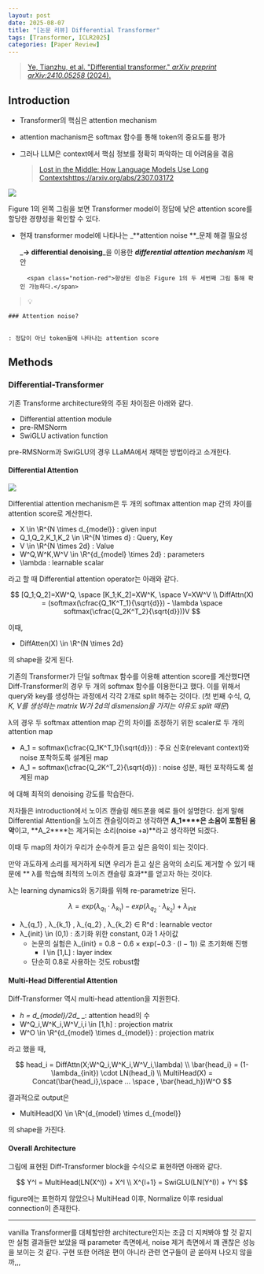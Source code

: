 ```yaml
---
layout: post
date: 2025-08-07
title: "[논문 리뷰] Differential Transformer"
tags: [Transformer, ICLR2025]
categories: [Paper Review]
---
```


> [Ye, Tianzhu, et al. "Differential transformer." ](https://arxiv.org/abs/2410.05258)[_arXiv preprint arXiv:2410.05258_](https://arxiv.org/abs/2410.05258)[ (2024).](https://arxiv.org/abs/2410.05258)



## Introduction

- Transformer의 핵심은 attention mechanism
- attention machanism은 softmax 함수를 통해 token의 중요도를 평가
- 그러나 LLM은 context에서 핵심 정보를 정확히 파악하는 데 어려움을 겪음

	> [Lost in the Middle: How Language Models Use Long Contextshttps://arxiv.org/abs/2307.03172](https://arxiv.org/abs/2307.03172)


![](https://prod-files-secure.s3.us-west-2.amazonaws.com/542b861c-36a8-4051-84e5-8804b6728dba/9083ea56-691a-4752-ae26-47f403431ac8/image.png?X-Amz-Algorithm=AWS4-HMAC-SHA256&X-Amz-Content-Sha256=UNSIGNED-PAYLOAD&X-Amz-Credential=ASIAZI2LB4663XDFGCQM%2F20250912%2Fus-west-2%2Fs3%2Faws4_request&X-Amz-Date=20250912T170103Z&X-Amz-Expires=3600&X-Amz-Security-Token=IQoJb3JpZ2luX2VjELj%2F%2F%2F%2F%2F%2F%2F%2F%2F%2FwEaCXVzLXdlc3QtMiJIMEYCIQDnp%2Fw%2FO3s5bN%2FfoEyOi2J%2BG0mORjYjO5tFISoFJ14YhQIhAL87TPeMJ9KwKSbNN6UFwPjVyjY2cDDvzCbmHHXL1izxKv8DCDEQABoMNjM3NDIzMTgzODA1IgxrvPFrhniXPzmcAccq3ANbI2yqVriUroUXNBupFiAzuHmJcHkxUkVkEAtBLhYNa6VxVSkNI54cttaID8SJCNoKoSyXE50RhmdM%2BPNc0oL5%2BQ0L8kTJaofpO83AzbsKGMozlWfhD35UgruAutaJMxwLhPjvKNaseQrnnn6IRnUwz8kRFDMCLYzC079sOtlgRj7LbGUxX495UiBT5rlnw8u7zmnEya8GMEW7TF6qt7v4xt%2FBN8OVcvs6STzAaLuO9XAnSSTGsfy%2B8%2B0A%2BeKQlJ3sKaQgqfV7SgR%2FZ1%2FSCRb1UAXHhvxyRWzTX3htAy%2B7dMt4MN1WptiUsE4F7Wvz3R2cr5GuXvqUKNUlcA4dHy4cPggYl5l5uHsE%2FriMImWIthTPdRSpkPPKg%2F6ek0Ipzg%2B6sISa2wXtHH4ap%2BU8sMryV5U94seI%2BHSJEjy05zGRFDb1YY1FjCx5ufFoj3QL6URzLjGSisG0iQmMqjGwH4uVdRTDf%2BLDGX0aOj0WcYKBtNuN8sx95G5yfMW7xu4F8F5eRVrrQMZmHTlyJU5XjoGHy6PLX3yUUOl5cpWgI9GS0QKwdx1xGKdspm1Er0yBvI00%2Fs9dwWRNTq6tjmWSj7C5A4YNc8Fc8YIiC8mpJPvFr2XzJD0mGHngDiK%2FVDCCiJHGBjqkAUg1bZr%2BFC8krEdk78njgdfJtsfftXr%2BaDojJg5kqUhawWeP1%2FwkTYet19g0KsIRXAeEg9WF8jKXMJnv%2FY8CnVyzqzSENdzfEGWOTkH8rFyQ3%2BCdLVT8mwNkMZczBhj1mWX1fQLUuDu65YeOERqiekc%2F3abp9AUJbKx6z1byS3VfIXm53wdU5dMHZOEak3bCCLrlSbKSkKFiCRuOJ2FbnMujPKYU&X-Amz-Signature=8362c4bacc8972a2da52d0e8ac9aca54dc42ad6f3d579e344cd5226738b26115&X-Amz-SignedHeaders=host&x-amz-checksum-mode=ENABLED&x-id=GetObject)


Figure 1의 왼쪽 그림을 보면 Transformer model이 정답에 낮은 attention score를 할당한 경향성을 확인할 수 있다.

- 현재 transformer model에 나타나는 _**attention noise **_문제 해결 필요성

	_**→ differential denoising**_을 이용한 _**differential attention mechanism**_ 제안


		<span class="notion-red">향상된 성능은 Figure 1의 두 세번째 그림 통해 확인 가능하다.</span>


> 💡 


	### Attention noise?


	: 정답이 아닌 token들에 나타나는 attention score



## Methods



### Differential-Transformer


기존 Transforme architecture와의 주된 차이점은 아래와 같다.

- Differential attention module
- pre-RMSNorm
- SwiGLU activation function

pre-RMSNorm과 SwiGLU의 경우 LLaMA에서 채택한 방법이라고 소개한다.



#### Differential Attention


![](https://prod-files-secure.s3.us-west-2.amazonaws.com/542b861c-36a8-4051-84e5-8804b6728dba/116d70b2-1963-4810-9167-f4c7d8a06e8f/image.png?X-Amz-Algorithm=AWS4-HMAC-SHA256&X-Amz-Content-Sha256=UNSIGNED-PAYLOAD&X-Amz-Credential=ASIAZI2LB4663XDFGCQM%2F20250912%2Fus-west-2%2Fs3%2Faws4_request&X-Amz-Date=20250912T170103Z&X-Amz-Expires=3600&X-Amz-Security-Token=IQoJb3JpZ2luX2VjELj%2F%2F%2F%2F%2F%2F%2F%2F%2F%2FwEaCXVzLXdlc3QtMiJIMEYCIQDnp%2Fw%2FO3s5bN%2FfoEyOi2J%2BG0mORjYjO5tFISoFJ14YhQIhAL87TPeMJ9KwKSbNN6UFwPjVyjY2cDDvzCbmHHXL1izxKv8DCDEQABoMNjM3NDIzMTgzODA1IgxrvPFrhniXPzmcAccq3ANbI2yqVriUroUXNBupFiAzuHmJcHkxUkVkEAtBLhYNa6VxVSkNI54cttaID8SJCNoKoSyXE50RhmdM%2BPNc0oL5%2BQ0L8kTJaofpO83AzbsKGMozlWfhD35UgruAutaJMxwLhPjvKNaseQrnnn6IRnUwz8kRFDMCLYzC079sOtlgRj7LbGUxX495UiBT5rlnw8u7zmnEya8GMEW7TF6qt7v4xt%2FBN8OVcvs6STzAaLuO9XAnSSTGsfy%2B8%2B0A%2BeKQlJ3sKaQgqfV7SgR%2FZ1%2FSCRb1UAXHhvxyRWzTX3htAy%2B7dMt4MN1WptiUsE4F7Wvz3R2cr5GuXvqUKNUlcA4dHy4cPggYl5l5uHsE%2FriMImWIthTPdRSpkPPKg%2F6ek0Ipzg%2B6sISa2wXtHH4ap%2BU8sMryV5U94seI%2BHSJEjy05zGRFDb1YY1FjCx5ufFoj3QL6URzLjGSisG0iQmMqjGwH4uVdRTDf%2BLDGX0aOj0WcYKBtNuN8sx95G5yfMW7xu4F8F5eRVrrQMZmHTlyJU5XjoGHy6PLX3yUUOl5cpWgI9GS0QKwdx1xGKdspm1Er0yBvI00%2Fs9dwWRNTq6tjmWSj7C5A4YNc8Fc8YIiC8mpJPvFr2XzJD0mGHngDiK%2FVDCCiJHGBjqkAUg1bZr%2BFC8krEdk78njgdfJtsfftXr%2BaDojJg5kqUhawWeP1%2FwkTYet19g0KsIRXAeEg9WF8jKXMJnv%2FY8CnVyzqzSENdzfEGWOTkH8rFyQ3%2BCdLVT8mwNkMZczBhj1mWX1fQLUuDu65YeOERqiekc%2F3abp9AUJbKx6z1byS3VfIXm53wdU5dMHZOEak3bCCLrlSbKSkKFiCRuOJ2FbnMujPKYU&X-Amz-Signature=4f246d9402febfb663fe7e5987fa58efc987d1e47be9225f70352109ddfb3ee8&X-Amz-SignedHeaders=host&x-amz-checksum-mode=ENABLED&x-id=GetObject)


Differential attention mechanism은 두 개의 softmax attention map 간의 차이를 attention score로 계산한다.

- X \in \R^{N \times d\_{model}} : given input
- Q\_1,Q\_2,K\_1,K\_2 \in \R^{N \times d} : Query, Key
- V \in \R^{N \times 2d} : Value
- W^Q,W^K,W^V \in \R^{d\_{model} \times 2d} : parameters
- \lambda : learnable scalar

라고 할 때 Differential attention operator는 아래와 같다.


$$
[Q_1;Q_2]=XW^Q, \space [K_1;K_2]=XW^K, \space V=XW^V \\
DiffAttn(X) = (softmax(\cfrac{Q_1K^T_1}{\sqrt{d}}) - \lambda \space softmax(\cfrac{Q_2K^T_2}{\sqrt{d}}))V
$$


이때,

- DiffAtten(X) \in \R^{N \times 2d}

의 shape을 갖게 된다.


기존의 Transformer가 단일 softmax 함수를 이용해 attention score를 계산했다면 Diff-Transformer의 경우 두 개의 softmax 함수를 이용한다고 했다. 이를 위해서 query와 key를 생성하는 과정에서 각각 2개로 split 해주는 것이다. <span class="notion-red">(첫 번째 수식, </span><span class="notion-red">_Q, K, V를 생성하는 matrix W가 2d의 dismension을 가지는 이유도 split 때문_</span><span class="notion-red">)</span>


 λ의 경우 두 softmax attention map 간의 차이를 조정하기 위한 scaler로 두 개의 attention map

- A\_1 = softmax(\cfrac{Q\_1K^T\_1}{\sqrt{d}}) : 주요 신호(relevant context)와 noise 포착하도록 설계된 map
- A\_1 = softmax(\cfrac{Q\_2K^T\_2}{\sqrt{d}}) : noise 성분, 패턴 포착하도록 설계된 map 

에 대해 최적의 denoising 강도를 학습한다.


저자들은 introduction에서 노이즈 캔슬링 헤드폰을 예로 들어 설명한다. 쉽게 말해 Differential Attention을 노이즈 캔슬링이라고 생각하면 **A\_1****은 소음이 포함된 음악**이고, **A\_2****는 제거되는 소리(noise +a)**라고 생각하면 되겠다. 


이때 두 map의 차이가 우리가 순수하게 듣고 싶은 음악이 되는 것이다. 


만약 과도하게 소리를 제거하게 되면 우리가 듣고 싶은 음악의 소리도 제거할 수 있기 때문에 ** λ를 학습해 최적의 노이즈 캔슬링 효과**를 얻고자 하는 것이다.


λ는 learning dynamics와 동기화를 위해 re-parametrize 된다.


$$
\lambda = exp(\lambda_{q_1} \cdot \lambda_{k_1}) - exp(\lambda_{q_2} \cdot \lambda_{k_2}) + \lambda_{init}
$$

- λ\_{q\_1} , λ\_{k\_1} , λ\_{q\_2} , λ\_{k\_2} ∈ R^d : learnable vector
- λ\_{init} \in (0,1) : 초기화 위한 constant, 0과 1 사이값
	- 논문의 실험은 λ\_{init} = 0.8 − 0.6 × exp(−0.3 · (l − 1)) 로 초기화해 진행
		- l \in [1,L] : layer index
	- 단순히 0.8로 사용하는 것도 robust함


#### **Multi-Head Differential Attention**


Diff-Transformer 역시 multi-head attention을 지원한다.

- _h = d\_{model}/2d__ _: attention head의 수
- W^Q\_i,W^K\_i,W^V\_i,i \in [1,h] : projection matrix
- W^O \in \R^{d\_{model} \times d\_{model}} : projection matrix

라고 했을 때,


$$
head_i = DiffAttn(X;W^Q_i,W^K_i,W^V_i,\lambda) \\
\bar{head_i} = (1-\lambda_{init}) \cdot LN(head_i) \\
MultiHead(X) = Concat(\bar{head_i},\space ... \space , \bar{head_h})W^O
$$


결과적으로 output은

- MultiHead(X) \in \R^{d\_{model} \times d\_{model}}

의 shape을 가진다.



#### Overall Architecture


그림에 표현된 Diff-Transformer block을 수식으로 표현하면 아래와 같다.


$$
Y^l = MultiHead(LN(X^l)) + X^l \\
X^{l+1} = SwiGLU(LN(Y^l)) + Y^l
$$


figure에는 표현하지 않았으나 MultiHead 이후, Normalize 이후 residual connection이 존재한다.


---


vanilla Transformer를 대체할만한 architecture인지는 조금 더 지켜봐야 할 것 같지만 실험 결과들만 보았을 때 parameter 측면에서, noise 제거 측면에서 꽤 괜찮은 성능을 보이는 것 같다. 구현 또한 어려운 편이 아니라 관련 연구들이 곧 쏟아져 나오지 않을까,,,

